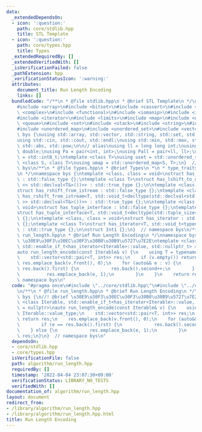 ```yaml
---
data:
  _extendedDependsOn:
  - icon: ':question:'
    path: core/stdlib.hpp
    title: STL Template
  - icon: ':question:'
    path: core/types.hpp
    title: Types
  _extendedRequiredBy: []
  _extendedVerifiedWith: []
  _isVerificationFailed: false
  _pathExtension: hpp
  _verificationStatusIcon: ':warning:'
  attributes:
    document_title: Run Length Encoding
    links: []
  bundledCode: "/**\n * @file stdlib.hpp\n * @brief STL Template\n */\n#include <algorithm>\n\
    #include <array>\n#include <bitset>\n#include <cassert>\n#include <cmath>\n#include\
    \ <complex>\n#include <functional>\n#include <iomanip>\n#include <iostream>\n\
    #include <iterator>\n#include <limits>\n#include <map>\n#include <numeric>\n#include\
    \ <queue>\n#include <set>\n#include <stack>\n#include <string>\n#include <type_traits>\n\
    #include <unordered_map>\n#include <unordered_set>\n#include <vector>\n\nnamespace\
    \ bys {\nusing std::array, std::vector, std::string, std::set, std::map, std::pair;\n\
    using std::cin, std::cout, std::endl;\nusing std::min, std::max, std::sort, std::reverse,\
    \ std::abs, std::pow;\n\n// alias\nusing ll = long long int;\nusing ld = long\
    \ double;\nusing Pa = pair<int, int>;\nusing Pall = pair<ll, ll>;\nusing ibool\
    \ = std::int8_t;\ntemplate <class T>\nusing uset = std::unordered_set<T>;\ntemplate\
    \ <class S, class T>\nusing umap = std::unordered_map<S, T>;\n}  // namespace\
    \ bys\n/**\n * @file types.hpp\n * @brief Types\n *\n * type_traits\u62E1\u5F35\
    \n */\nnamespace bys {\ntemplate <class, class = void>\nstruct has_lshift_to_ostream\
    \ : std::false_type {};\ntemplate <class T>\nstruct has_lshift_to_ostream<T, std::void_t<decltype(std::declval<std::ostream&>()\
    \ << std::declval<T&>())>> : std::true_type {};\n\ntemplate <class, class = void>\n\
    struct has_rshift_from_istream : std::false_type {};\ntemplate <class T>\nstruct\
    \ has_rshift_from_istream<T, std::void_t<decltype(std::declval<std::istream&>()\
    \ >> std::declval<T&>())>> : std::true_type {};\n\ntemplate <class T, class =\
    \ void>\nstruct has_tuple_interface : std::false_type {};\ntemplate <class T>\n\
    struct has_tuple_interface<T, std::void_t<decltype(std::tuple_size<T>())>> : std::true_type\
    \ {};\n\ntemplate <class, class = void>\nstruct has_iterator : std::false_type\
    \ {};\ntemplate <class T>\nstruct has_iterator<T, std::void_t<typename T::iterator>>\
    \ : std::true_type {};\n\nstruct Int1 {};\n}  // namespace bys\n/**\n * @file\
    \ run_length.hpp\n * @brief Run Length Encoding\n */\nnamespace bys {\n//! @brief\
    \ \u30E9\u30F3\u30EC\u30F3\u30B0\u30B9\u5727\u7E2E\ntemplate <class Iterable,\
    \ std::enable_if_t<has_iterator<Iterable>::value, std::nullptr_t> = nullptr>\n\
    auto run_length_encode(const Iterable& v) {\n    using T = typename Iterable::value_type;\n\
    \    std::vector<std::pair<T, int>> res;\n    if (v.empty()) return res;\n   \
    \ res.emplace_back(v.front(), 0);\n    for (auto&& e : v) {\n        if (e ==\
    \ res.back().first) {\n            res.back().second++;\n        } else {\n  \
    \          res.emplace_back(e, 1);\n        }\n    }\n    return res;\n}\n}  //\
    \ namespace bys\n"
  code: "#pragma once\n#include \"../core/stdlib.hpp\"\n#include \"../core/types.hpp\"\
    \n/**\n * @file run_length.hpp\n * @brief Run Length Encoding\n */\nnamespace\
    \ bys {\n//! @brief \u30E9\u30F3\u30EC\u30F3\u30B0\u30B9\u5727\u7E2E\ntemplate\
    \ <class Iterable, std::enable_if_t<has_iterator<Iterable>::value, std::nullptr_t>\
    \ = nullptr>\nauto run_length_encode(const Iterable& v) {\n    using T = typename\
    \ Iterable::value_type;\n    std::vector<std::pair<T, int>> res;\n    if (v.empty())\
    \ return res;\n    res.emplace_back(v.front(), 0);\n    for (auto&& e : v) {\n\
    \        if (e == res.back().first) {\n            res.back().second++;\n    \
    \    } else {\n            res.emplace_back(e, 1);\n        }\n    }\n    return\
    \ res;\n}\n}  // namespace bys\n"
  dependsOn:
  - core/stdlib.hpp
  - core/types.hpp
  isVerificationFile: false
  path: algorithm/run_length.hpp
  requiredBy: []
  timestamp: '2022-04-04 23:07:30+09:00'
  verificationStatus: LIBRARY_NO_TESTS
  verifiedWith: []
documentation_of: algorithm/run_length.hpp
layout: document
redirect_from:
- /library/algorithm/run_length.hpp
- /library/algorithm/run_length.hpp.html
title: Run Length Encoding
---
```

